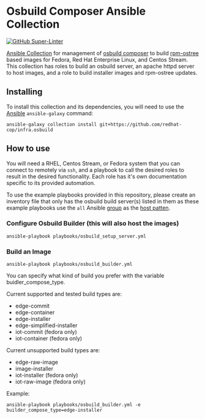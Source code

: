 # Osbuild Composer Ansible Collection

[![GitHub Super-Linter](https://github.com/redhat-cop/infra.osbuild/workflows/Lint%20Code%20Base/badge.svg)](https://github.com/marketplace/actions/super-linter)

[Ansible Collection](https://docs.ansible.com/ansible/latest/user_guide/collections_using.html)
for management of [osbuild composer](https://www.osbuild.org/documentation/#composer) 
to build [rpm-ostree](https://rpm-ostree.readthedocs.io/en/latest/) based images for Fedora,
Red Hat Enterprise Linux, and Centos Stream. This collection has roles to build an osbuild server,
an apache httpd server to host images, and a role to build installer images and rpm-ostree updates.

## Installing

To install this collection and its dependencies, you will need to use the [Ansible](https://github.com/ansible/ansible) `ansible-galaxy` command:

```shell
ansible-galaxy collection install git+https://github.com/redhat-cop/infra.osbuild
```

## How to use

You will need a RHEL, Centos Stream, or Fedora system that you can connect to
remotely via `ssh`, and a playbook to call the desired roles to result in the
desired functionality. Each role has it's own documentation specific to its
provided automation.

To use the example playbooks provided in this repository, please create an
inventory file that only has the osbuild build server(s) listed in them as these
example playbooks use the `all` Ansible [group](https://docs.ansible.com/ansible/latest/inventory_guide/intro_inventory.html#inventory-basics-formats-hosts-and-groups)
as the [host patten](https://docs.ansible.com/ansible/latest/inventory_guide/intro_patterns.html).

### Configure Osbuild Builder (this will also host the images)

```shell
ansible-playbook playbooks/osbuild_setup_server.yml
```

### Build an Image

```shell
ansible-playbook playbooks/osbuild_builder.yml
```
You can specify what kind of build you prefer with the variable buidler_compose_type.

Current supported and tested build types are:

- edge-commit
- edge-container
- edge-installer
- edge-simplified-installer
- iot-commit (fedora only)
- iot-container (fedora only)

Current unsupported build types are:

- edge-raw-image
- image-installer
- iot-installer (fedora only)
- iot-raw-image (fedora only)

Example:

```shell
ansible-playbook playbooks/osbuild_builder.yml -e builder_compose_type=edge-installer
```

